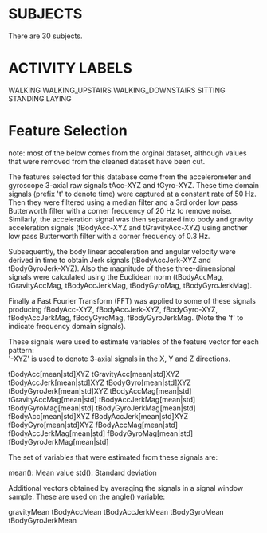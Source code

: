 SUBJECTS
========

There are 30 subjects.

ACTIVITY LABELS
===============

WALKING
WALKING_UPSTAIRS
WALKING_DOWNSTAIRS
SITTING
STANDING
LAYING


Feature Selection 
=================

note: most of the below comes from the orginal dataset, although values that were removed from the cleaned
dataset have been cut.

The features selected for this database come from the accelerometer and gyroscope 3-axial raw signals tAcc-XYZ and tGyro-XYZ. These time domain signals (prefix 't' to denote time) were captured at a constant rate of 50 Hz. Then they were filtered using a median filter and a 3rd order low pass Butterworth filter with a corner frequency of 20 Hz to remove noise. Similarly, the acceleration signal was then separated into body and gravity acceleration signals (tBodyAcc-XYZ and tGravityAcc-XYZ) using another low pass Butterworth filter with a corner frequency of 0.3 Hz. 

Subsequently, the body linear acceleration and angular velocity were derived in time to obtain Jerk signals (tBodyAccJerk-XYZ and tBodyGyroJerk-XYZ). Also the magnitude of these three-dimensional signals were calculated using the Euclidean norm (tBodyAccMag, tGravityAccMag, tBodyAccJerkMag, tBodyGyroMag, tBodyGyroJerkMag). 

Finally a Fast Fourier Transform (FFT) was applied to some of these signals producing fBodyAcc-XYZ, fBodyAccJerk-XYZ, fBodyGyro-XYZ, fBodyAccJerkMag, fBodyGyroMag, fBodyGyroJerkMag. (Note the 'f' to indicate frequency domain signals). 

These signals were used to estimate variables of the feature vector for each pattern:  
'-XYZ' is used to denote 3-axial signals in the X, Y and Z directions.

tBodyAcc[mean|std]XYZ
tGravityAcc[mean|std]XYZ
tBodyAccJerk[mean|std]XYZ
tBodyGyro[mean|std]XYZ
tBodyGyroJerk[mean|std]XYZ
tBodyAccMag[mean|std]
tGravityAccMag[mean|std]
tBodyAccJerkMag[mean|std]
tBodyGyroMag[mean|std]
tBodyGyroJerkMag[mean|std]
fBodyAcc[mean|std]XYZ
fBodyAccJerk[mean|std]XYZ
fBodyGyro[mean|std]XYZ
fBodyAccMag[mean|std]
fBodyAccJerkMag[mean|std]
fBodyGyroMag[mean|std]
fBodyGyroJerkMag[mean|std]

The set of variables that were estimated from these signals are: 

mean(): Mean value
std(): Standard deviation


Additional vectors obtained by averaging the signals in a signal window sample. These are used on the angle() variable:

gravityMean
tBodyAccMean
tBodyAccJerkMean
tBodyGyroMean
tBodyGyroJerkMean

